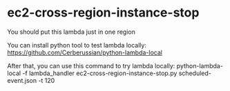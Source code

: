 # ec2-cross-region-instance-stop

You should put this lambda just in one region

You can install python tool to test lambda locally:
https://github.com/Cerberussian/python-lambda-local

After that, you can use this command to try lambda locally:
python-lambda-local -f lambda_handler ec2-cross-region-instance-stop.py scheduled-event.json -t 120
